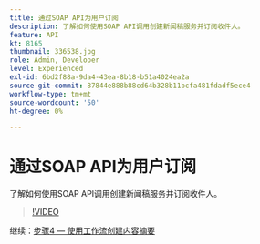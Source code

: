 ```yaml
---
title: 通过SOAP API为用户订阅
description: 了解如何使用SOAP API调用创建新闻稿服务并订阅收件人。
feature: API
kt: 8165
thumbnail: 336538.jpg
role: Admin, Developer
level: Experienced
exl-id: 6bd2f88a-9da4-43ea-8b18-b51a4024ea2a
source-git-commit: 87844e888b88cd64b328b11bcfa481fdadf5ece4
workflow-type: tm+mt
source-wordcount: '50'
ht-degree: 0%

---
```


# 通过SOAP API为用户订阅

了解如何使用SOAP API调用创建新闻稿服务并订阅收件人。

>[!VIDEO](https://video.tv.adobe.com/v/336538?quality=12)

继续：[步骤4 — 使用工作流创建内容摘要](/help/tutorial-using-soap-apis/create-a-content-digest-overview.md)

